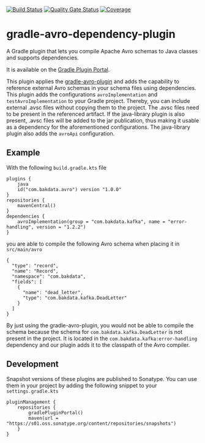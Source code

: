 [![Build Status](https://dev.azure.com/bakdata/public/_apis/build/status/bakdata.gradle-avro-dependency-plugin?repoName=bakdata%2Fgradle-avro-dependency-plugin&branchName=main)](https://dev.azure.com/bakdata/public/_build/latest?definitionId=29&repoName=bakdata%2Fgradle-avro-dependency-plugin&branchName=main)
[![Quality Gate Status](https://sonarcloud.io/api/project_badges/measure?project=com.bakdata.gradle%3Agradle-avro-dependency-plugin&metric=alert_status)](https://sonarcloud.io/summary/new_code?id=com.bakdata.gradle%3Agradle-avro-dependency-plugin)
[![Coverage](https://sonarcloud.io/api/project_badges/measure?project=com.bakdata.gradle%3Agradle-avro-dependency-plugin&metric=coverage)](https://sonarcloud.io/summary/new_code?id=com.bakdata.gradle%3Agradle-avro-dependency-plugin)

# gradle-avro-dependency-plugin
A Gradle plugin that lets you compile Apache Avro schemas to Java classes and supports dependencies.

It is available on the [Gradle Plugin Portal](https://plugins.gradle.org/plugin/com.bakdata.avro).

This plugin applies the [gradle-avro-plugin](https://github.com/davidmc24/gradle-avro-plugin)
and adds the capability to reference external Avro schemas in your schema files using dependencies.
This plugin adds the configurations `avroImplementation` and `testAvroImplementation` to your Gradle project.
Thereby, you can include external .avsc files without copying them to the project.
The .avsc files need to be present in the referenced artifact.
If the java-library plugin is also present, .avsc files will be added to the jar publication,
thus making it usable as a dependency for the aforementioned configurations.
The java-library plugin also adds the `avroApi` configuration.

## Example
With the following `build.gradle.kts` file
```
plugins {
    java
    id("com.bakdata.avro") version "1.0.0"
}
repositories {
    mavenCentral()
}
dependencies {
    avroImplementation(group = "com.bakdata.kafka", name = "error-handling", version = "1.2.2")
}
```
you are able to compile the following Avro schema when placing it in `src/main/avro`
```
{
  "type": "record",
  "name": "Record",
  "namespace": "com.bakdata",
  "fields": [
    {
      "name": "dead_letter",
      "type": "com.bakdata.kafka.DeadLetter"
    }
  ]
}
```

By just using the gradle-avro-plugin, you would not be able to compile the schema
because the schema for `com.bakdata.kafka.DeadLetter` is not present in the project.
It is located in the `com.bakdata.kafka:error-handling` dependency
and our plugin adds it to the classpath of the Avro compiler.

## Development

Snapshot versions of these plugins are published to Sonatype.
You can use them in your project by adding the following snippet to your `settings.gradle.kts`

```
pluginManagement {
    repositories {
        gradlePluginPortal()
        maven(url = "https://s01.oss.sonatype.org/content/repositories/snapshots")
    }
}
```
